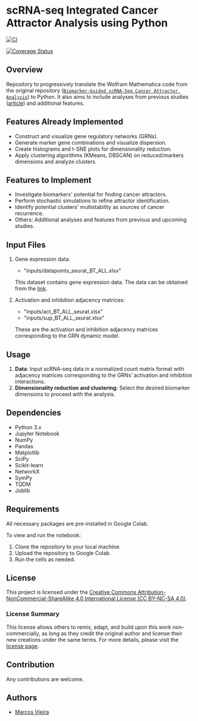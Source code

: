 # scRNA-seq Integrated Cancer Attractor Analysis using Python

[![CI](https://github.com/marcosgvjunior/scRNA-seq-Integrated-Cancer-Attractor-Analysis-using-Python/actions/workflows/main.yml/badge.svg?branch=testing-branch)](https://github.com/marcosgvjunior/scRNA-seq-Integrated-Cancer-Attractor-Analysis-using-Python/actions/workflows/main.yml)

[![Coverage Status](https://coveralls.io/repos/github/marcosgvjunior/scRNA-seq-Integrated-Cancer-Attractor-Analysis-using-Python/badge.svg?branch=testing-branch)](https://coveralls.io/github/marcosgvjunior/scRNA-seq-Integrated-Cancer-Attractor-Analysis-using-Python?branch=testing-branch)

## Overview
Repository to progressively translate the Wolfram Mathematica code from the original repository ([`Biomarker-Guided scRNA-Seq Cancer Attractor Analysis`](https://github.com/marcosgvjunior/Biomarker-Guided-scRNA-Seq-Cancer-Attractor-Analysis)) to Python. It also aims to include analyses from previous studies ([article](https://doi.org/10.3390/ijms25094894)) and additional features.

## Features Already Implemented
- Construct and visualize gene regulatory networks (GRNs).
- Generate marker gene combinations and visualize dispersion.
- Create histograms and t-SNE plots for dimensionality reduction.
- Apply clustering algorithms (KMeans, DBSCAN) on reduced/markers dimensions and analyze clusters.

## Features to Implement
- Investigate biomarkers' potential for finding cancer attractors.
- Perform stochastic simulations to refine attractor identification.
- Identify potential clusters' multistability as sources of cancer recurrence.
- Others: Additional analyses and features from previous and upcoming studies.

## Input Files

1. Gene expression data: 
   - "inputs/datapoints_seurat_BT_ALL.xlsx"
   
   This dataset contains gene expression data. The data can be obtained from the [link](https://www.ncbi.nlm.nih.gov/geo/query/acc.cgi?acc=GSE84465).

2. Activation and inhibition adjacency matrices: 
   - "inputs/act_BT_ALL_seurat.xlsx"
   - "inputs/sup_BT_ALL_seurat.xlsx"
   
   These are the activation and inhibition adjacency matrices corresponding to the GRN dynamic model.

## Usage

1. **Data**: Input scRNA-seq data in a normalized count matrix format with adjacency matrices corresponding to the GRNs’ activation and inhibition interactions.
2. **Dimensionality reduction and clustering**: Select the desired biomarker dimensions to proceed with the analysis.

## Dependencies
- Python 3.x
- Jupyter Notebook
- NumPy
- Pandas
- Matplotlib
- SciPy
- Scikit-learn
- NetworkX
- SymPy
- TQDM
- Joblib

## Requirements

All necessary packages are pre-installed in Google Colab.

To view and run the notebook:

1. Clone the repository to your local machine.
2. Upload the repository to Google Colab.
3. Run the cells as needed.

## License

This project is licensed under the [Creative Commons Attribution-NonCommercial-ShareAlike 4.0 International License (CC BY-NC-SA 4.0)](LICENSE.txt).

### License Summary

This license allows others to remix, adapt, and build upon this work non-commercially, as long as they credit the original author and license their new creations under the same terms. For more details, please visit the [license page](https://creativecommons.org/licenses/by-nc-sa/4.0/).

## Contribution
Any contributions are welcome.

## Authors
- [Marcos Vieira](https://github.com/marcosgvjunior)
